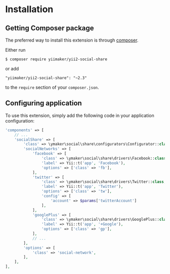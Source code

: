 Installation
============

## Getting Composer package

The preferred way to install this extension is through [composer](http://getcomposer.org/download/).

Either run

```
$ composer require yiimaker/yii2-social-share
```

or add

```
"yiimaker/yii2-social-share": "~2.3"
````

to the `require` section of your `composer.json`.

## Configuring application

To use this extension, simply add the following code in your application configuration:

```php
'components' => [
    // ...
    'socialShare' => [
        'class' => \ymaker\social\share\configurators\Configurator::class,
        'socialNetworks' => [
            'facebook' => [
                'class' => \ymaker\social\share\drivers\Facebook::class,
                'label' => Yii::t('app', 'Facebook'),
                'options' => ['class' => 'fb'],
            ],
            'twitter' => [
                'class' => \ymaker\social\share\drivers\Twitter::class,
                'label' => Yii::t('app', 'Twitter'),
                'options' => ['class' => 'tw'],
                'config' => [
                    'account' => $params['twitterAccount']
                ],
            ],
            'googlePlus' => [
                'class' => \ymaker\social\share\drivers\GooglePlus::class,
                'label' => Yii::t('app', '+Google'),
                'options' => ['class' => 'gp'],
            ],
            // ...
        ],
        'options' => [
            'class' => 'social-network',
        ],
    ],
],
```
